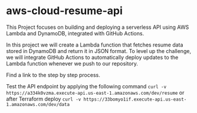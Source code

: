 # aws-cloud-resume-api
This Project focuses on building and deploying a serverless API using AWS Lambda and DynamoDB, integrated with GitHub Actions.

In this project we will create a Lambda function that fetches resume data stored in DynamoDB and return it in JSON format. To level up the challenge, we will integrate GitHub Actions to automatically deploy updates to the  Lambda function whenever we push to our repository.

Find a link to the step by step process.

Test the API endpoint by applying the following command 
`curl -v https://a334k0vzma.execute-api.us-east-1.amazonaws.com/dev/resume`
or after Terraform deploy
`curl -v https://33bomyo1if.execute-api.us-east-1.amazonaws.com/dev/data`
